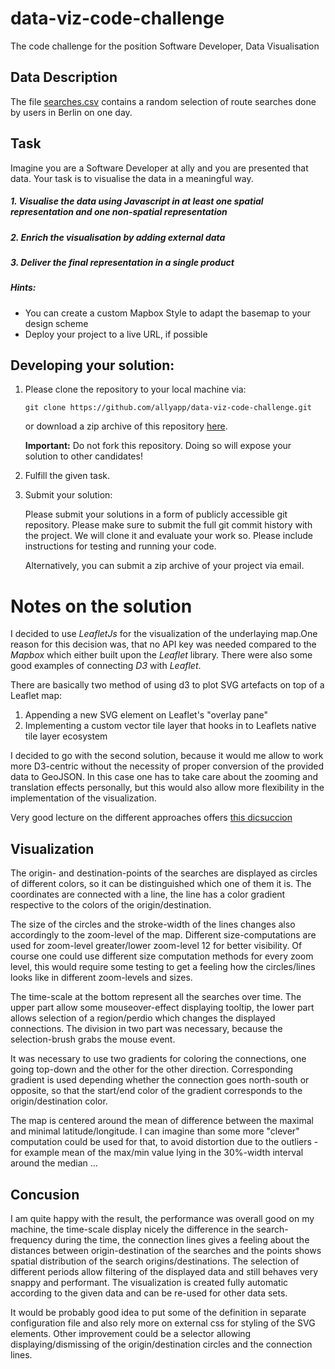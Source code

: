 # data-viz-code-challenge

The code challenge for the position Software Developer, Data Visualisation

## Data Description
The file [searches.csv](data/searches.csv) contains a random selection of route searches done by users in Berlin on one day.

## Task

Imagine you are a Software Developer at ally and you are presented that data. Your task is to visualise the data in a meaningful way.

##### 1. Visualise the data using Javascript in at least one spatial representation and one non-spatial representation
##### 2. Enrich the visualisation by adding external data
##### 3. Deliver the final representation in a single product


##### Hints:
* You can create a custom Mapbox Style to adapt the basemap to your design scheme
* Deploy your project to a live URL, if possible


## Developing your solution:

1. Please clone the repository to your local machine via:

    ```
    git clone https://github.com/allyapp/data-viz-code-challenge.git
    ```

    or download a zip archive of this repository [here](https://github.com/allyapp/data-viz-code-challenge/archive/master.zip).

    **Important:** Do not fork this repository. Doing so will expose your solution
   to other candidates!

2. Fulfill the given task.

3. Submit your solution:

    Please submit your solutions in a form of publicly accessible git repository. Please make sure to submit the full git commit history with the project. We will clone it and evaluate your work so. Please include instructions for testing and running your code.

    Alternatively, you can submit a zip archive of your project via email.

# Notes on the solution

I decided to use _LeafletJs_ for the visualization of the underlaying map.One reason for this decision was, that no API key was needed  compared to the _Mapbox_ which either built upon the _Leaflet_ library. There were also some good examples of connecting _D3_ with _Leaflet_.

There are basically two method of using d3 to plot SVG artefacts on top of a Leaflet map:
1. Appending a new SVG element on Leaflet's "overlay pane"
2. Implementing a custom vector tile layer that hooks in to Leaflets native tile layer ecosystem

I decided to go with the second solution, because it would me allow to work more D3-centric without the necessity of proper conversion of the provided data to GeoJSON. In this case one has to take care about the zooming and translation effects personally, but this would also allow more flexibility in the implementation of the visualization.

Very good lecture on the different approaches offers [this dicsuccion][Achieving animated zoom with d3 and Leaflet]

## Visualization
The origin- and destination-points of the searches are displayed as circles of different colors, so it can be distinguished which one of them it is. The coordinates are connected with a line, the line has a color gradient respective to the colors of the origin/destination.

The size of the circles and the stroke-width of the lines changes also accordingly to the zoom-level of the map. Different size-computations are used for zoom-level greater/lower zoom-level 12 for better visibility. Of course one could use different size computation methods for every zoom level, this would require some testing to get a feeling how the circles/lines looks like in different zoom-levels and sizes.

The time-scale at the bottom represent all the searches over time. The upper part allow some mouseover-effect displaying tooltip, the lower part allows selection of a region/perdio which changes the displayed connections. The division in two part was necessary, because the selection-brush grabs the mouse event.

It was necessary to use two gradients for coloring the connections, one going top-down and the other for the other direction. Corresponding gradient is used depending whether the connection goes north-south or opposite, so that the start/end color of the gradient corresponds to the origin/destination color.

The map is centered around the mean of difference between the maximal and minimal latitude/longitude. I can imagine than some more "clever" computation could be used for that, to avoid distortion due to the outliers - for example mean of the max/min value lying in the 30%-width interval around the median ...

## Concusion

I am quite happy with the result, the performance was overall good on my machine, the time-scale display nicely the difference in the search-frequency during the time, the connection lines gives a feeling about the distances between origin-destination of the searches and the points shows spatial distribution of the search origins/destinations. The selection of different periods allow filtering of the displayed data and still behaves very snappy and performant. The visualization is created fully automatic according to the given data and can be re-used for other data sets.

It would be probably good idea to put some of the definition in separate configuration file and also rely more on external css for styling of the SVG elements. Other improvement could be a selector allowing displaying/dismissing of the origin/destination circles and the connection lines.


[Achieving animated zoom with d3 and Leaflet]: http://www.unknownerror.org/opensource/Leaflet/Leaflet/q/stackoverflow/21216347/achieving-animated-zoom-with-d3-and-leaflet